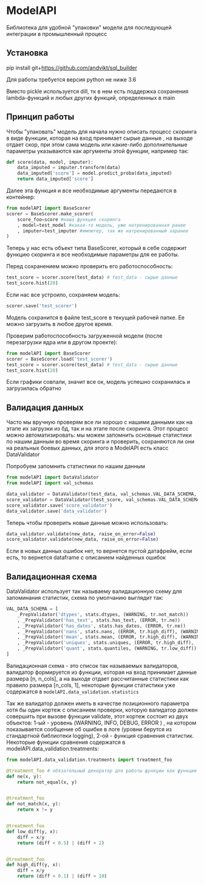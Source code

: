 # ModelAPI
Библиотека для удобной "упаковки" модели для последующей интеграции в промышленный процесс
## Установка
pip install git+https://github.com/andvikt/sql_builder

Для работы требуется версия python не ниже 3.6

Вместо pickle используется dill, тк в нем есть поддержка сохранения lambda-функций и любых других функций, определенных в main

## Принцип работы
Чтобы "упаковать" модель для начала нужно описать процесс скоринга в виде функции, которая на вход принимает сырые данные
, на выходе отдает скор, при этом сама модель или какие-либо дополнительные параметры указываются как аргументы этой функции, например так:
```python
def score(data, model, imputer):
    data_imputed = imputer.transform(data)
    data_imputed['score'] = model.predict_proba(data_imputed)
    return data_imputed['score']
```
Далее эта функция и все необходимые аргументы передаются в контейнер:
```python
from modelAPI import BaseScorer
scorer = BaseScorer.make_scorer(
    score_foo=score #наша функция скоринга
    , model=test_model #какая-то модель, уже натренированная ранее
    , imputer=test_imputer #импютер, так же натренированный заранее
)
```
Теперь у нас есть объект типа BaseScorer, который в себе содержит функцию скоринга и все необходимые параметры для ее работы.

Перед сохранением можно проверить его работоспособность:
```python
test_score = scorer.score(test_data) # test_data - сырые данные
test_score.hist(20)
```
Если нас все устроило, сохраняем модель:
```python
scorer.save('test_scorer')
```
Модель сохранится в файле test_score в текущей рабочей папке. Ее можно загрузить в любое другое время.

Проверим работоспособность загруженной модели (после перезагрузки ядра или в другом проекте):
```python
from modelAPI import BaseScorer
scorer = BaseScorer.load('test_scorer')
test_score = scorer.score(test_data) # test_data - сырые данные
test_score.hist(20)
```
Если графики совпали, значит все ок, модель успешно сохранилась и загрузилась обратно

## Валидация данных
Часто мы вручную проверям все ли хорошо с нашими данными как на этапе их загрузки из бд, так и на этапе после скоринга. 
Этот процесс можно автоматизировать: мы можем запомнить основные статистики по нашим данным во время скоринга и проверить, 
сохраняются ли они на реальных боевых данных, для этого в ModelAPI есть класс DataValidator

Попробуем запомнить статистики по нашим данным
```python
from modelAPI import DataValidator
from modelAPI import val_schemas

data_validator = DataValidator(test_data, val_schemas.VAL_DATA_SCHEMA, 'data_validator')
score_validator = DataValidator(test_score, val_schemas.VAL_DATA_SCHEMA, 'score_validator')
score_validator.save('score_validator')
data_validator.save('data_validator')
```
Теперь чтобы проверить новые данные можно использовать:
```python
data_validator.validate(new_data, raise_on_error=False)
score_validator.validate(new_data, raise_on_error=False)

```
Если в новых данных ошибок нет, то вернется пустой датафрейм, если есть, то вернется dataframe с описанием найденных 
ошибок
## Валидационная схема
DataValidator использует так называему валидационную схему для запоминания статистик, схема по умолчанию выглядит так:
```python
VAL_DATA_SCHEMA = [
    _PrepValidator('dtypes', stats.dtypes, (WARNING, tr.not_match))
    , _PrepValidator('has_text', stats.has_text, (ERROR, tr.ne))
    , _PrepValidator('has_dates', stats.has_dates, (ERROR, tr.ne))
    , _PrepValidator('nans', stats.nans, (ERROR, tr.high_diff), (WARNING, tr.low_diff))
    , _PrepValidator('mean', stats.mean, (ERROR, tr.high_diff), (WARNING, tr.low_diff))
    , _PrepValidator('uniques', stats.uniques, (ERROR, tr.high_diff), (WARNING, tr.low_diff))
    , _PrepValidator('quant', stats.quantiles, (WARNING, tr.low_diff))
]
```
Валидационная схема - это список так называемых валидаторов, валидатор формируется из функции, которая на вход принимает 
данные размера [n, n_cols], а на выходе отдает рассчитанные статистики как правило размера [n_cols, 1], некоторые функции 
статистики уже содержатся в `modelAPI.data_validation.statistics`

Так же валидатор 
должен иметь в качестве позиционного параметра хотя бы один кортеж с описанием проверки, которую валидатор должен совершить
при вызове функции validate, этот кортеж состоит из двух объектов: 1-ый - уровень (WARNING, INFO, DEBUG, ERROR )
, на котором показывается сообщение об ошибке в логе (уровни берутся из стандартной библиотеки logging), 2-ой - функция 
сравнения статистик. Некоторые функции сравнения содержатся в modelAPI.data_validation.treatments:
```python
from modelAPI.data_validation.treatments import treatment_foo

@treatment_foo # обязательный декоратор для работы функции как функции сравнения
def ne(x, y):
    return not_equal(x, y)


@treatment_foo
def not_match(x, y):
    return x != y


@treatment_foo
def low_diff(y, x):
    diff = x/y
    return (diff < 0.5) | (diff > 2)


@treatment_foo
def high_diff(y, x):
    diff = x/y
    return (diff < 0.1) | (diff > 10)
```
